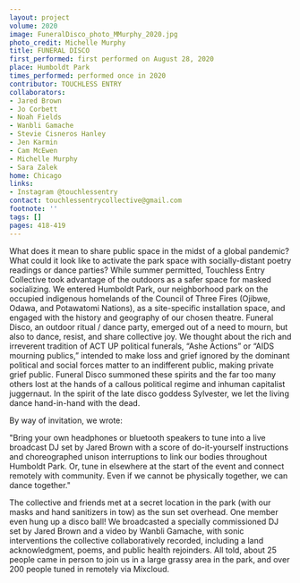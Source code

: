 ```yaml
---
layout: project
volume: 2020
image: FuneralDisco_photo_MMurphy_2020.jpg
photo_credit: Michelle Murphy
title: FUNERAL DISCO
first_performed: first performed on August 28, 2020
place: Humboldt Park
times_performed: performed once in 2020
contributor: TOUCHLESS ENTRY
collaborators:
- Jared Brown
- Jo Corbett
- Noah Fields
- Wanbli Gamache
- Stevie Cisneros Hanley
- Jen Karmin
- Cam McEwen
- Michelle Murphy
- Sara Zalek
home: Chicago
links:
- Instagram @touchlessentry
contact: touchlessentrycollective@gmail.com
footnote: ''
tags: []
pages: 418-419
---
```



What does it mean to share public space in the midst of a global pandemic? What could it look like to activate the park space with socially-distant poetry readings or dance parties? While summer permitted, Touchless Entry Collective took advantage of the outdoors as a safer space for masked socializing. We entered Humboldt Park, our neighborhood park on the occupied indigenous homelands of the Council of Three Fires (Ojibwe, Odawa, and Potawatomi Nations), as a site-specific installation space, and engaged with the history and geography of our chosen theatre.
Funeral Disco, an outdoor ritual / dance party, emerged out of a need to mourn, but also to dance, resist, and share collective joy. We thought about the rich and irreverent tradition of  ACT UP political funerals, “Ashe Actions” or “AIDS mourning publics,” intended to make loss and grief ignored by the dominant political and social forces matter to an indifferent public, making private grief public. Funeral Disco summoned these spirits and the far too many others lost at the hands of a callous political regime and inhuman capitalist juggernaut. In the spirit of the late disco goddess Sylvester, we let the living dance hand-in-hand with the dead. 

By way of invitation, we wrote: 

"Bring your own headphones or bluetooth speakers to tune into a live broadcast DJ set by Jared Brown with a score of do-it-yourself instructions and choreographed unison interruptions to link our bodies throughout Humboldt Park. Or, tune in elsewhere at the start of the event and connect remotely with community. Even if we cannot be physically together, we can dance together."

The collective and friends met at a secret location in the park (with our masks and hand sanitizers in tow) as the sun set overhead. One member even hung up a disco ball! We broadcasted a specially commissioned DJ set by Jared Brown and a video by Wanbli Gamache, with sonic interventions the collective collaboratively recorded, including a land acknowledgment, poems, and public health rejoinders. All told, about 25 people came in person to join us in a large grassy area in the park, and over 200 people tuned in remotely via Mixcloud.
